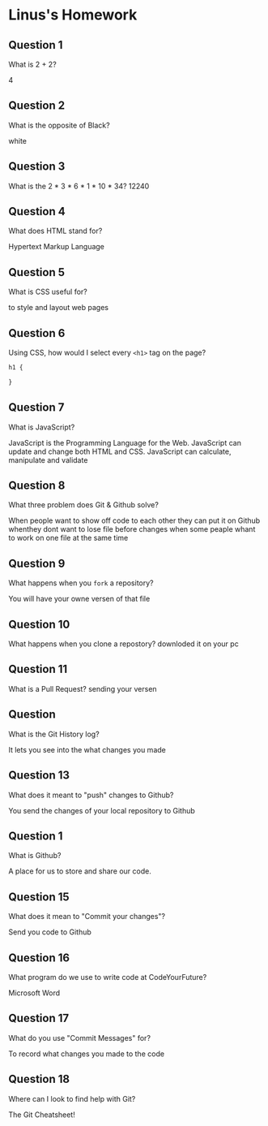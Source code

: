 # Linus's Homework

## Question 1

What is 2 + 2?

4

## Question 2

What is the opposite of Black?

white

## Question 3

What is the  2 * 3 * 6 * 1 * 10 * 34?
12240

## Question 4 

What does HTML stand for?

Hypertext Markup Language

## Question 5

What is CSS useful for?

to style and layout web pages

## Question 6

Using CSS, how would I select every `<h1>` tag on the page?

```css
h1 {

}
```

## Question 7

What is JavaScript?

JavaScript is the Programming Language for the Web. JavaScript can update and change both HTML and CSS. JavaScript can calculate, manipulate and validate 

## Question 8

What three problem does Git & Github solve?

When people want to show off code to each other they can put it on Github
whenthey dont want to lose file before changes
when some peaple whant to work on one file at the same time 

## Question 9

What happens when you `fork` a repository?

You will have your owne versen of that file

## Question 10 

What happens when you clone a repostory?
downloded it on your pc

## Question 11

What is a Pull Request?
sending your versen 

## Question

What is the Git History log?

It lets you see into the what changes you made

## Question 13

What does it meant to "push" changes to Github?

You send the changes of your local repository to Github

## Question 1

What is Github?

A place for us to store and share our code.

## Question 15

What does it mean to "Commit your changes"?

Send you code to Github

## Question 16

What program do we use to write code at CodeYourFuture?

Microsoft Word

## Question 17

What do you use "Commit Messages" for?

To record what changes you made to the code

## Question 18

Where can I look to find help with Git?

The Git Cheatsheet!
